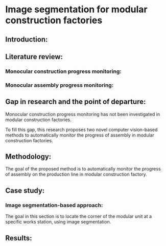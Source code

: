 # Image segmentation for modular construction factories 

## Introduction:


## Literature review:

### Monocular construction progress monitoring:


### Monocular assembly progress monitoring: 



## Gap in research and the point of departure: 

Monocular construction progress monitoring has not been investigated in modular construction factories. 


To fill this gap, this research proposes two novel computer vision-based methods to automatically monitor the progress of assembly in modular construction factories. 

## Methodology:
The goal of the proposed method is to automatically monitor the progress of assembly on the production line in modular construction factory. 


## Case study: 



### 


### Image segmentation-based approach: 
The goal in this section is to locate the corner of the modular unit at a specific works station, using image segmentation. 


## Results: 




